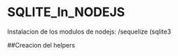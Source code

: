 # SQLITE_In_NODEJS
Instalacion de los modulos de nodejs:
    /sequelize
    (sqlite3


##Creacion del helpers